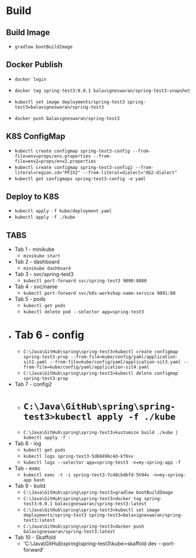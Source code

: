 # Build

## Build Image
- `gradlew bootBuildImage`

## Docker Publish
- `docker login`
- `docker tag spring-test3:0.0.1 balavigneswaran/spring-test3:snapshot`
- `kubectl set image deployments/spring-test3 spring-test3=balavigneswaran/spring-test3`

- `docker push balavigneswaran/spring-test3`

## K8S ConfigMap
- `kubectl create configmap spring-test3-config --from-file=env=props/env.properties --from-file=env2=props/env2.properties`
- `kubectl create configmap spring-test3-config2 --from-literal=region.cd="PFIX2" --from-literal=dialect="db2-dialect"`
- `kubectl get configmaps spring-test3-config -o yaml`

## Deploy to K8S
- `kubectl apply -f kube/deployment.yaml`
- `kubectl apply -f ./kube`

## TABS
- Tab 1 - minikube
    - `minikube start`
- Tab 2 - dashboard
    - `minikube dashboard`
- Tab 3 - svc/spring-test3
    - `kubectl port-forward svc/spring-test3 9090:8080`
- Tab 4 - svc/name
    - `kubectl port-forward svc/k8s-workshop-name-service 9091:80`
- Tab 5 - pods
    - `kubectl get pods`
    - `kubectl delete pod --selector app=spring-test3`
- # Tab 6 - config
    - `C:\Java\GitHub\spring\spring-test3>kubectl create configmap spring-test3-prop --from-file=kube/config/yaml/application-sit2.yaml --from-file=kube/config/yaml/application-sit3.yaml --from-file=kube/config/yaml/application-sit4.yaml`
    - `C:\Java\GitHub\spring\spring-test3>kubectl delete configmap spring-test3-prop`
- Tab 7 - config2
    - # `C:\Java\GitHub\spring\spring-test3>kubectl apply -f ./kube`
    - `C:\Java\GitHub\spring\spring-test3>kustomize build ./kube | kubectl apply -f -`
- Tab 8 - log
    - `kubectl get pods`
    - `kubectl logs spring-test3-5d68496c4d-kf6sv`
    - `kubectl logs --selector app=spring-test3 -n=my-spring-app -f`
- Tab - exec
    - `kubectl exec -t -i spring-test3-7c48cbdbfd-5h94v -n=my-spring-app bash`
- Tab 9 - build
    - `C:\Java\GitHub\spring\spring-test3>gradlew bootBuildImage`
    - `C:\Java\GitHub\spring\spring-test3>docker tag spring-test3:0.0.1 balavigneswaran/spring-test3:latest`
    - `C:\Java\GitHub\spring\spring-test3>kubectl set image deployments/spring-test3 spring-test3=balavigneswaran/spring-test3:latest`
    - `C:\Java\GitHub\spring\spring-test3>docker push balavigneswaran/spring-test3:latest`
- Tab 10 - Skaffold
    - 'C:\Java\GitHub\spring\spring-test3\kube>skaffold dev --port-forward'
